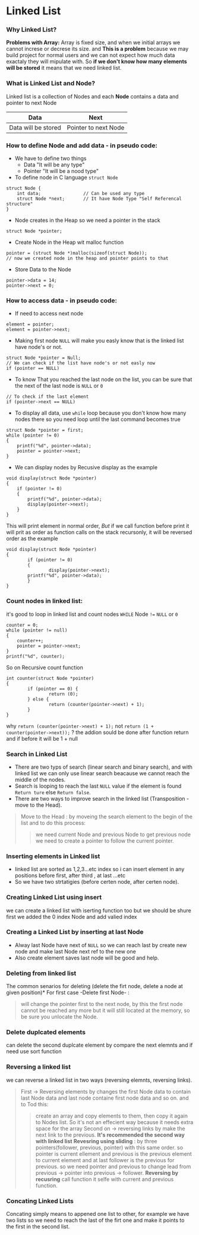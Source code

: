 # Linked List

### Why Linked List?
**Problems with Array:**
 Array is fixed size, and when we initial arrays we cannot increse or decrese its size. and **This is a problem** because we may build project for normal users and we can not expect how much data exactaly they will mipulate with. 
So **if we don't know how many elements will be stored** it means that we need linked list.

### What is Linked List and Node?
 Linked list is a collection of Nodes and each **Node** contains a data and pointer to next Node

| Data | Next |
| :-----: |:----:|
| Data will be stored | Pointer to next Node |

### How to define Node and add data - in pseudo code:
* We have to define two things 
    * Data "It will be any type"
    * Pointer "It will be a nood type"
* To define node in C language `struct Node`
```
struct Node {
    int data;                // Can be used any type
    struct Node *next;       // It have Node Type "Self Referencal structure"
}
```
* Node creates in the Heap so we need a pointer in the stack
```
struct Node *pointer;
```
* Create Node in the Heap wit malloc function
```
pointer = (struct Node *)malloc(sizeof(struct Node));
// now we created node in the heap and pointer points to that
```
* Store Data to the Node
```
pointer->data = 14;
pointer->next = 0;
```

### How to access data - in pseudo code:
* If need to access next node
```
element = pointer;
element = pointer->next;
```
* Making first node `NULL` will make you easly know that is the linked list have node's or not.
```
struct Node *pointer = Null;
// We can check if the list have node's or not easly now
if (pointer == NULL)
```
* To know That you reached the last node on the list, you can be sure that the next of the last node is `NULL` or `0`
```
// To check if the last element
if (pointer->next == NULL)
```
* To display all data, use `while` loop because you don't know how many nodes there so you need loop until the last command becomes true
```
struct Node *pointer = first;
while (pointer != 0)
{
    printf("%d", pointer->data);
    pointer = pointer->next;
}
```
* We can display nodes by Recusive display as the example
```
void display(struct Node *pointer)
{
	if (pointer != 0)
	{
		printf("%d", pointer->data);
		display(pointer->next);
	}
}
```
This will print element in normal order, *But* if we call function before print it will prit as order as function calls on the stack recursonly, it will be reversed order as the example
```
void display(struct Node *pointer)
{
        if (pointer != 0)
        {
                display(pointer->next);
		printf("%d", pointer->data);
        }
}
```

### Count nodes in linked list:
it's good to loop in linked list and count nodes `WHILE` Node `!=` `NULL` or `0`
```
counter = 0;
while (pointer != null)
{
	counter++;
	pointer = pointer->next;
}
printf("%d", counter);
```
So on Recursive count function
```
int counter(struct Node *pointer)
{
        if (pointer == 0) {
                return (0);
        } else {
                return (counter(pointer->next) + 1);
        }
}
```
why  `return (counter(pointer->next) + 1);` not  `return (1 + counter(pointer->next));` ?
the addion sould be done after function return and if before it will be 1 + null


### Search in Linked List
* There are two typs of search (linear search and binary search), and with linked list we can only use linear search beacause we cannot reach the middle of the nodes.
* Search is looping to reach the last `NULL` value if the element is found `Return ture` else `Return false`.
* There are two ways to improve search in the linked list (Transposition - move to the Head).
> Move to the Head : by moveing the search element to the begin of the list and to do this process:
>> we need current Node and previous Node
>> to get previous node we need to create a pointer to follow the current pointer.


### Inserting elements in Linked list
* linked list are sorted as 1,2,3...etc index so i can insert element in any positions before first, after third , at last ...etc
* So we have two strtatigies (before certen node, after certen node).


### Creating Linked List using insert
we can create a linked list with iserting function too but we should be shure first we added the 0 index Node and add valied index

### Creating a Linked List by inserting at last Node
* Alway last Node have next of `NULL` so we can reach last by create new node and make last Node next ref to the new one
* Also create element saves last node will be good and help.

### Deleting from linked list
The common senarios for deleting (delete the firt node, delete a node at given position)* For first case -Delete first Node- :
> will change the pointer first to the next node, by this the first node cannot be reached any more but it will still located at the memory, so be sure you unlocate the Node.

### Delete duplcated elements
can delete the second duplcate element by compare the next elemnts and if need use sort function

### Reversing a linked list
we can reverse a linked list in two ways (reversing elemnts, reversing links).
> First -> Reversing elements by changes the first Node data to contain last Node data and last node containe first node data and so on.
and to Tod this:
>> create an array and copy elements to them, then copy it again to Nodes list. So it's not an effecient way because it needs extra space for the array
> Second on -> reversing links by make the next link to the previous.
**It's recommended the second way with linked list**
>> **Revesring using sliding** : by three pointers(follower, previous, pointer) with this same order. so pointer is current ellement and previous is the previous element to current element and at last follower is the previous for previous.
so we need pointer and previous to change lead from previous -> pointer into previous -> follower.
>> **Reversing by recusring** call function it selfe with current and previous function.

### Concating Linked Lists
Concating simply means to appened one list to other, for example we have two lists so we need to reach the last of the firt one and make it points to the first in the second list.
